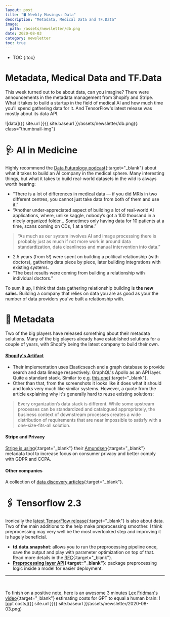```yaml
---
layout: post
title: "🛢 Weekly Musings: Data"
description: "Metadata, Medical Data and TF.Data"
image:
  path: /assets/newsletter/db.png
date: 2020-08-03
category: newsletter
toc: true
---
```

* TOC
{:toc}

# Metadata, Medical Data and TF.Data 

This week turned out to be about data, can you imagine? There were announcements in the metadata management from Shopify and Stripe. What it takes to build a startup in the field of medical AI and how much time you'll spend gathering data for it. And TensorFlow's latest release was mostly about its data API.

![data]({{ site.url }}{{ site.baseurl }}/assets/newsletter/db.png){: class="thumbnail-img"}

# 🩺 AI in Medicine

Highly recommend the [Data Futurology podcast](https://www.datafuturology.com/podcast/2020/7/14/127-reinventing-prostate-cancer-testing-with-ai-from-development-to-regulation-to-production-with-elliot-smith-ceo-amp-founder){:target="_blank"} about what it takes to build an AI company in the medical sphere. Many interesting things, but what it takes to build real-world datasets in the wild is always worth hearing:
* “There is a lot of differences in medical data — if you did MRIs in two different centres, you cannot just take data from both of them and use it.”
* “Another under-appreciated aspect of building a lot of real-world AI applications, where, unlike kaggle, nobody’s got a 100 thousand in a nicely organized folder... Sometimes only having data for 10 patients at a time, scans coming on CDs, 1 at a time.”

> “As much as our system involves AI and image processing there is probably just as much if not more work in around data standardization, data cleanliness and manual intervention into data.”

* 2.5 years (from 5!) were spent on building a political relationship (with doctors), gathering data piece by piece, later building integrations with existing systems. 
* “The best results were coming from building a relationship with individual doctors.”

To sum it up, I think that data gathering relationship building is **the new sales**. Building a company that relies on data you are as good as your the number of data providers you've built a relationship with.


# 📼 Metadata
Two of the big players have released something about their metadata solutions. Many of the big players already have established solutions for a couple of years, with Shopify being the latest company to build their own.

#### [Shopify's Artifact](https://engineering.shopify.com/blogs/engineering/solving-data-discovery-challenges-shopify)

- Their implementation uses Elasticseach and a graph database to provide search and data lineage respectively. GraphQL's Apollo as an API layer. Quite a standard stack. Similar to e.g. [this one](https://lyft.github.io/amundsen/architecture/){:target="_blank"}.
- Other than that, from the screenshots it looks like it does what it should and looks very much like similar systems. However, a quote from the article explaining why it's generally hard to reuse existing solutions:

>Every organization’s data stack is different. While some upstream processes can be standardized and catalogued appropriately, the business context of downstream processes creates a wide distribution of requirements that are near impossible to satisfy with a one-size-fits-all solution.

#### Stripe and Privacy
[Stripe is using](https://developer.squareup.com/blog/using-amundsen-to-support-user-privacy-via-metadata-collection-at-square/){:target="_blank"} their [Amundsen](https://lyft.github.io/amundsen/){:target="_blank"} metadata tool to increase focus on consumer privacy and better comply with GDPR and CCPA.

#### Other companies
A collection of [data discovery articles](https://github.com/eugeneyan/applied-ml){:target="_blank"}.

# 🖇 Tensorflow 2.3

Ironically the [latest TensorFlow release](https://blog.tensorflow.org/2020/07/whats-new-in-tensorflow-2-3.html){:target="_blank"} is also about data. Two of the main additions to the help make preprocessing smoother. I think preprocessing may very well be the most overlooked step and improving it is hugely beneficial.
- **td.data.snapshot**: allows you to run the preprocessing pipeline once, save the output and play with parameter optimization on top of that. Read more details in the [RFC](https://github.com/tensorflow/community/blob/master/rfcs/20200107-tf-data-snapshot.md){:target="_blank"}.
- **[Preprocessing layer API](https://www.tensorflow.org/api_docs/python/tf/keras/layers/experimental/preprocessing?version=nightly){:target="_blank"}**: package preprocessing logic inside a model for easier deployment.

---
<br/>

To finish on a positive note, here is an awesome 3 minutes [Lex Fridman's video](https://www.youtube.com/watch?v=kpiY_LemaTc){:target="_blank"} estimating costs for GPT to equal a human brain:
![gpt costs]({{ site.url }}{{ site.baseurl }}/assets/newsletter/2020-08-03.png)
